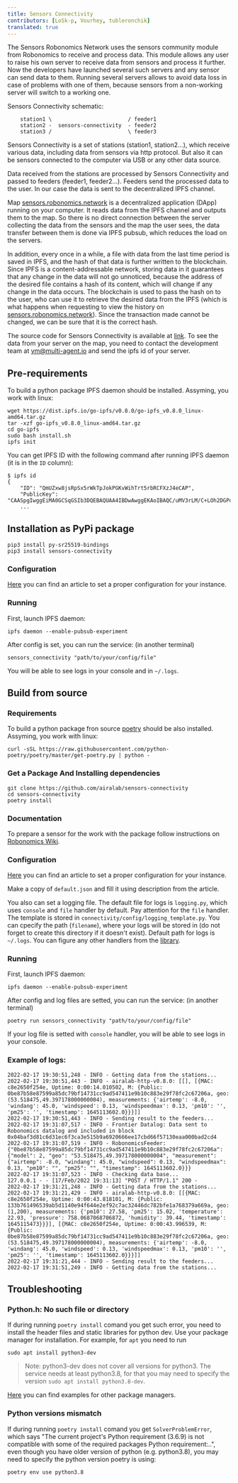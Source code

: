 ```yaml
---
title: Sensors Connectivity
contributors: [LoSk-p, Vourhey, tubleronchik]
translated: true
---
```


The Sensors Robonomics Network uses the sensors community module from Robonomics to receive and process data. This module allows any user to raise his own server to receive data from sensors and process it further. Now the developers have launched several such servers and any sensor can send data to them. Running several servers allows to avoid data loss in case of problems with one of them, because sensors from a non-working server will switch to a working one.

Sensors Connectivity schematic:

```
    station1 \                        / feeder1
    station2 -  sensors-connectivity  - feeder2
    station3 /                        \ feeder3
```

Sensors Connectivity is a set of stations (station1, station2...), which receive various data, including data from sensors via http protocol. But also it can be sensors connected to the computer via USB or any other data source.

Data received from the stations are processed by Sensors Connectivity and passed to feeders (feeder1, feeder2...). Feeders send the processed data to the user. In our case the data is sent to the decentralized IPFS channel.

Map [sensors.robonomics.network](https://sensors.robonomics.network/) is a decentralized application (DApp) running on your computer. It reads data from the IPFS channel and outputs them to the map. So there is no direct connection between the server collecting the data from the sensors and the map the user sees, the data transfer between them is done via IPFS pubsub, which reduces the load on the servers.

In addition, every once in a while, a file with data from the last time period is saved in IPFS, and the hash of that data is further written to the blockchain. Since IPFS is a content-addressable network, storing data in it guarantees that any change in the data will not go unnoticed, because the address of the desired file contains a hash of its content, which will change if any change in the data occurs. The blockchain is used to pass the hash on to the user, who can use it to retrieve the desired data from the IPFS (which is what happens when requesting to view the history on [sensors.robonomics.network](https://sensors.robonomics.network/)). Since the transaction made cannot be changed, we can be sure that it is the correct hash.

The source code for Sensors Connectivity is available at [link](https://github.com/airalab/sensors-connectivity). To see the data from your server on the map, you need to contact the development team at vm@multi-agent.io and send the ipfs id of your server. 


## Pre-requirements

To build a python package IPFS daemon should be installed. Assyming, you work with linux:

```
wget https://dist.ipfs.io/go-ipfs/v0.8.0/go-ipfs_v0.8.0_linux-amd64.tar.gz
tar -xzf go-ipfs_v0.8.0_linux-amd64.tar.gz
cd go-ipfs
sudo bash install.sh 
ipfs init
```
You can get IPFS ID with the following command after running IPFS daemon (it is in the `ID` column):

```console
$ ipfs id
{
	"ID": "QmUZxw8jsRpSx5rWkTpJokPGKvWihTrt5rbRCFXzJ4eCAP",
	"PublicKey": "CAASpgIwggEiMA0GCSqGSIb3DQEBAQUAA4IBDwAwggEKAoIBAQC/uMV3rLM/C+LOh2DGPo3chr+VM+vyYMKi...
    ...
```

## Installation as PyPi package

```
pip3 install py-sr25519-bindings
pip3 install sensors-connectivity
```

### Configuration

[Here](/docs/configuration-options-description/) you can find an article to set a proper configuration for your instance.

### Running

First, launch IPFS daemon:

```
ipfs daemon --enable-pubsub-experiment
```
After config is set, you can run the service: (in another terminal)

```
sensors_connectivity "path/to/your/config/file"
```

You will be able to see logs in your console and in `~/.logs`.

## Build from source
### Requirements

To build a python package fron source [poetry](https://python-poetry.org/docs/#osx--linux--bashonwindows-install-instructions) should be also installed. Assyming, you work with linux:

```
curl -sSL https://raw.githubusercontent.com/python-poetry/poetry/master/get-poetry.py | python -
```

### Get a Package And Installing dependencies

```
git clone https://github.com/airalab/sensors-connectivity
cd sensors-connectivity
poetry install
```

### Documentation

To prepare a sensor for the work with the package follow instructions on [Robonomics Wiki](/docs/connect-sensor-to-robonomics/).

### Configuration

[Here](/docs/configuration-options-description/) you can find an article to set a proper configuration for your instance.

Make a copy of `default.json` and fill it using description from the article.

You also can set a logging file. The default file for logs is `logging.py`, which uses `console` and `file` handler by default. Pay attention for the `file` handler. The template is stored in `connectivity/config/logging_template.py`. You can cpecify the path (`filename`), where your logs will be stored in (do not forget to create this directory if it doesn't exist). Default path for logs is `~/.logs`. You can figure any other handlers from the [library](https://docs.python.org/3.8/library/logging.html).

### Running

First, launch IPFS daemon:

```
ipfs daemon --enable-pubsub-experiment
```
After config and log files are setted, you can run the service: (in another terminal)

```
poetry run sensors_connectivity "path/to/your/config/file"  
```

If your log file is setted with `console` handler, you will be able to see logs in your console.

### Example of logs:

```
2022-02-17 19:30:51,248 - INFO - Getting data from the stations...
2022-02-17 19:30:51,443 - INFO - airalab-http-v0.8.0: [[], [{MAC: c8e2650f254e, Uptime: 0:00:14.010502, M: {Public: 0be87b58e87599a85dc79bf14731cc9ad547411e9b10c883e29f78fc2c67206a, geo: (53.518475,49.397178000000004), measurements: {'airtemp': -8.0, 'windang': 45.0, 'windspeed': 0.13, 'windspeedmax': 0.13, 'pm10': '', 'pm25': '', 'timestamp': 1645113602.0}}}]]
2022-02-17 19:30:51,443 - INFO - Sending result to the feeders...
2022-02-17 19:31:07,517 - INFO - Frontier Datalog: Data sent to Robonomics datalog and included in block 0x04baf3d81c6d31ec6f3ca3e515b9a6920666ee17cbd66f57130eaa000bad2cd4
2022-02-17 19:31:07,519 - INFO - RobonomicsFeeder: {"0be87b58e87599a85dc79bf14731cc9ad547411e9b10c883e29f78fc2c67206a": {"model": 2, "geo": "53.518475,49.397178000000004", "measurement": {"airtemp": -8.0, "windang": 45.0, "windspeed": 0.13, "windspeedmax": 0.13, "pm10": "", "pm25": "", "timestamp": 1645113602.0}}}
2022-02-17 19:31:07,523 - INFO - Checking data base...
127.0.0.1 - - [17/Feb/2022 19:31:13] "POST / HTTP/1.1" 200 -
2022-02-17 19:31:21,248 - INFO - Getting data from the stations...
2022-02-17 19:31:21,429 - INFO - airalab-http-v0.8.0: [[{MAC: c8e2650f254e, Uptime: 0:00:43.818101, M: {Public: 133b761496539ab5d1140e94f644e2ef92c7ac32446dc782bfe1a768379a669a, geo: (1,200), measurements: {'pm10': 27.58, 'pm25': 15.02, 'temperature': 22.93, 'pressure': 758.0687068706872, 'humidity': 39.44, 'timestamp': 1645115473}}}], [{MAC: c8e2650f254e, Uptime: 0:00:43.996539, M: {Public: 0be87b58e87599a85dc79bf14731cc9ad547411e9b10c883e29f78fc2c67206a, geo: (53.518475,49.397178000000004), measurements: {'airtemp': -8.0, 'windang': 45.0, 'windspeed': 0.13, 'windspeedmax': 0.13, 'pm10': '', 'pm25': '', 'timestamp': 1645113602.0}}}]]
2022-02-17 19:31:21,444 - INFO - Sending result to the feeders...
2022-02-17 19:31:51,249 - INFO - Getting data from the stations...
```

## Troubleshooting

### Python.h: No such file or directory

If during running `poetry install` comand you get such error, you need to install the header files and static libraries for python dev. Use your package manager for installation. For example, for `apt` you need to run
```
sudo apt install python3-dev
```
> Note:
python3-dev does not cover all versions for python3. The service needs at least python3.8, for that you may need to specify the version `sudo apt install python3.8-dev`.

[Here](https://stackoverflow.com/a/21530768) you can find examples for other package managers.

### Python versions mismatch

If during running `poetry install` comand you get `SolverProblemError`, which says "The current project's Python requirement (3.6.9) is not compatible with some of the required packages Python requirement:..", even though you have older version of python (e.g. python3.8), you may need to specify the python version poetry is using:

```
poetry env use python3.8
```

